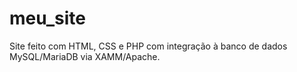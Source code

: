 # meu_site
Site feito com HTML, CSS e PHP com integração à banco de dados MySQL/MariaDB via XAMM/Apache.
